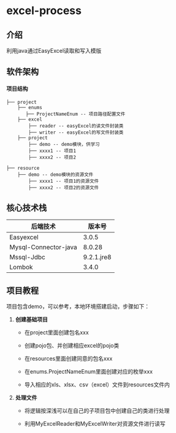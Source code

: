 # excel-process

## 介绍

利用java通过EasyExcel读取和写入模版

## 软件架构

#### 项目结构

``` -mall![img.png](img.png)
├── project
    ├── enums
       ├── ProjectNameEnum -- 项目路径配置文件
    ├── excel
        ├── reader -- easyExcel的读文件封装类
        ├── writer -- easyExcel的写文件封装类
    ├── project
        ├── demo -- demo模块，供学习
        ├── xxxx1 -- 项目1
        ├── xxxx2 -- 项目2

├── resource
    ├── demo -- demo模块的资源文件
        ├── xxxx1 -- 项目1的资源文件
        ├── xxxx2 -- 项目2的资源文件

```

## 核心技术栈

| 后端技术 |  版本号
| -------------------- |  -------------------- |                             
| Easyexcel|3.0.5
| Mysql-Connector-java|8.0.28
| Mssql-Jdbc|  9.2.1.jre8
| Lombok|3.4.0

## 项目教程

项目包含demo，可以参考，本地环境搭建启动，步骤如下：

1. **创建基础项目**

    - 在project里面创建包名xxx

    - 创建pojo包、并创建相应excel的pojo类

    - 在resources里面创建同意的包名xxx

    - 在enums.ProjectNameEnum里面创建对应的枚举xxx

    - 导入相应的xls、xlsx、csv（excel）文件到resources文件内

2. **处理文件**

    - 将逻辑按深浅可以在自己的子项目包中创建自己的类进行处理

    - 利用MyExcelReader和MyExcelWriter对资源文件进行读写






